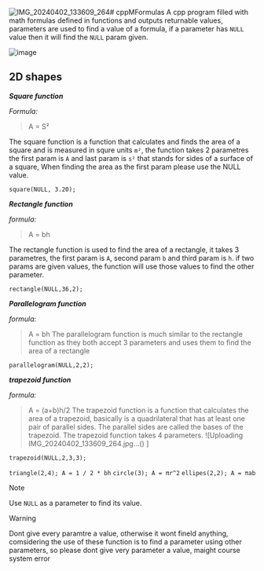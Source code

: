 ![IMG_20240402_133609_264](https://github.com/Bartwel27/cppMFormulas/assets/81015407/63d12f61-5aa9-458c-bbe6-a05b97be4c16)# cppMFormulas
A cpp program filled with math formulas defined in functions and outputs returnable values, parameters are used to find a value of a formula, if a parameter has ```NULL``` value then it will find the ```NULL``` param given.

![image](https://articles.outlier.org/_next/image?url=https%3A%2F%2Fimages.ctfassets.net%2Fkj4bmrik9d6o%2F3Rn6lXm78lGNHpOBTl2K4r%2F9fcf9eaaaf131575f56bd6a8ba29dbdc%2FNormal_Distribution_05.png&w=3840&q=75)

## 2D shapes
**_Square function_**

*Formula:*
> A = S²

The square function is a function that calculates and finds the area of a square and is measured in squre units ```m²```, the function takes 2 parametres the first param is ```A``` and last param is ```s²``` that stands for sides of a surface of a square, When finding the area as the first param please use the NULL value.
```
square(NULL, 3.20); 
```

**_Rectangle function_**

*formula:*
> A = bh

The rectangle function is used to find the area of a rectangle, it takes 3 parametres, the first param is ```A```, second param ```b``` and third param is ```h```. if two params are given values, the function will use those values to find the other parameter.
``` 
rectangle(NULL,36,2);
```


**_Parallelogram function_**

*formula:*
> A = bh
The parallelogram function is much similar to the rectangle function as they both accept 3 parameters and uses them to find the area of a rectangle
```
parallelogram(NULL,2,2);
```

**_trapezoid function_**

*formula:*
> A = (a+b)h/2
The trapezoid function is a function that calculates the area of a trapezoid, basically is a quadrilateral that has at least one pair of parallel sides. The parallel sides are called the bases of the trapezoid. The trapezoid function takes 4 parameters.
> ![Uploading IMG_20240402_133609_264.jpg…()
]
```
trapezoid(NULL,2,3,3);
```
```triangle(2,4); A = 1 / 2 * bh```
```circle(3); A = πr^2```
```ellipes(2,2); A = πab```





>[!NOTE]
> Use ```NULL``` as a parameter to find its value.

>[!WARNING]
>Dont give every paramtre a value, otherwise it wont fineld anything, comsidering the use of these function is to find a parameter using other parameters, so please dont give very parameter a value, maight course system error

